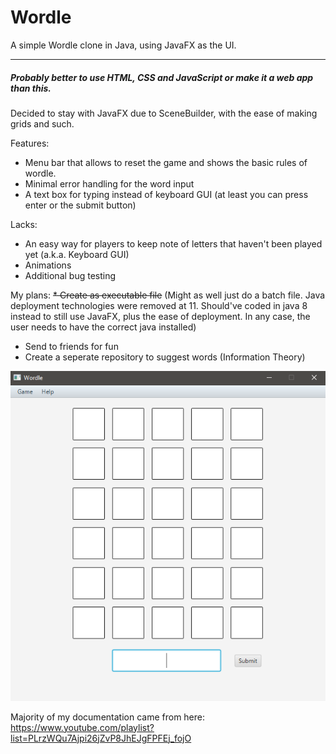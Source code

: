 # Wordle
A simple Wordle clone in Java, using JavaFX as the UI.

<hr>

##### Probably better to use HTML, CSS and JavaScript or make it a web app than this.

Decided to stay with JavaFX due to SceneBuilder, with the ease of making grids and such.

Features:
* Menu bar that allows to reset the game and shows the basic rules of wordle.
* Minimal error handling for the word input
* A text box for typing instead of keyboard GUI (at least you can press enter or the submit button)

Lacks:
* An easy way for players to keep note of letters that haven't been played yet (a.k.a. Keyboard GUI)
* Animations
* Additional bug testing

My plans:
~~* Create as executable file~~
(Might as well just do a batch file. Java deployment technologies were removed at 11. Should've coded in java 8 instead to still use JavaFX, plus the ease of deployment. In any case, the user needs to have the correct java installed)
* Send to friends for fun
* Create a seperate repository to suggest words (Information Theory)

![current_ui](https://github.com/Nave205/Wordle/blob/master/WordleImage.png?raw=true)

Majority of my documentation came from here: <br>
https://www.youtube.com/playlist?list=PLrzWQu7Ajpi26jZvP8JhEJgFPFEj_fojO
